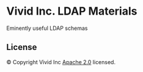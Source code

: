 # Vivid Inc. LDAP Materials
Eminently useful LDAP schemas


## License
© Copyright Vivid Inc
[Apache 2.0](LICENSE.txt) licensed.
